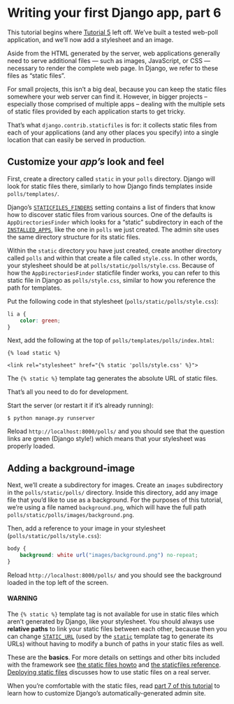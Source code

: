 # Writing your first Django app, part 6

This tutorial begins where [Tutorial 5](tutorial05.md) left off.
We’ve built a tested web-poll application, and we’ll now add a stylesheet and
an image.

Aside from the HTML generated by the server, web applications generally need
to serve additional files — such as images, JavaScript, or CSS — necessary to
render the complete web page. In Django, we refer to these files as “static
files”.

For small projects, this isn’t a big deal, because you can keep the static
files somewhere your web server can find it. However, in bigger projects –
especially those comprised of multiple apps – dealing with the multiple sets
of static files provided by each application starts to get tricky.

That’s what `django.contrib.staticfiles` is for: it collects static files
from each of your applications (and any other places you specify) into a
single location that can easily be served in production.

## Customize your *app’s* look and feel

First, create a directory called `static` in your `polls` directory. Django
will look for static files there, similarly to how Django finds templates
inside `polls/templates/`.

Django’s [`STATICFILES_FINDERS`](../ref/settings.md#std-setting-STATICFILES_FINDERS) setting contains a list
of finders that know how to discover static files from various
sources. One of the defaults is `AppDirectoriesFinder` which
looks for a “static” subdirectory in each of the
[`INSTALLED_APPS`](../ref/settings.md#std-setting-INSTALLED_APPS), like the one in `polls` we just created. The admin
site uses the same directory structure for its static files.

Within the `static` directory you have just created, create another directory
called `polls` and within that create a file called `style.css`. In other
words, your stylesheet should be at `polls/static/polls/style.css`. Because
of how the `AppDirectoriesFinder` staticfile finder works, you can refer to
this static file in Django as `polls/style.css`, similar to how you reference
the path for templates.

Put the following code in that stylesheet (`polls/static/polls/style.css`):

```css
li a {
    color: green;
}
```

Next, add the following at the top of `polls/templates/polls/index.html`:

```html+django
{% load static %}

<link rel="stylesheet" href="{% static 'polls/style.css' %}">
```

The `{% static %}` template tag generates the absolute URL of static files.

That’s all you need to do for development.

Start the server (or restart it if it’s already running):

```console
$ python manage.py runserver
```

Reload `http://localhost:8000/polls/` and you should see that the question
links are green (Django style!) which means that your stylesheet was properly
loaded.

## Adding a background-image

Next, we’ll create a subdirectory for images. Create an `images` subdirectory
in the `polls/static/polls/` directory. Inside this directory, add any image
file that you’d like to use as a background. For the purposes of this tutorial,
we’re using a file named `background.png`, which will have the full path
`polls/static/polls/images/background.png`.

Then, add a reference to your image in your stylesheet
(`polls/static/polls/style.css`):

```css
body {
    background: white url("images/background.png") no-repeat;
}
```

Reload `http://localhost:8000/polls/` and you should see the background
loaded in the top left of the screen.

#### WARNING
The `{% static %}` template tag is not available for use in static files
which aren’t generated by Django, like your stylesheet. You should always
use **relative paths** to link your static files between each other,
because then you can change [`STATIC_URL`](../ref/settings.md#std-setting-STATIC_URL) (used by the
[`static`](../ref/templates/builtins.md#std-templatetag-static) template tag to generate its URLs) without having to modify
a bunch of paths in your static files as well.

These are the **basics**. For more details on settings and other bits included
with the framework see
[the static files howto](../howto/static-files/index.md) and
[the staticfiles reference](../ref/contrib/staticfiles.md). [Deploying
static files](../howto/static-files/deployment.md) discusses how to use static
files on a real server.

When you’re comfortable with the static files, read [part 7 of this
tutorial](tutorial07.md) to learn how to customize Django’s
automatically-generated admin site.
